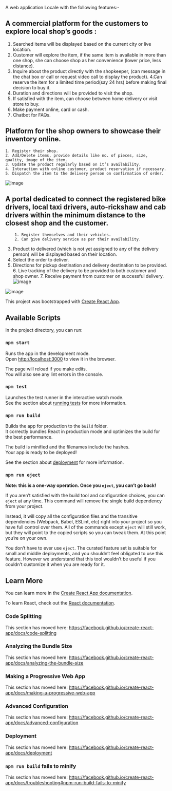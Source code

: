 A web application Locale with the following features:-
## A commercial platform for the customers to explore local shop’s goods :
1. Searched items will be displayed based on the current city or live location. 
2. Customer will explore the item, if the same item is available in more than one shop, she can choose shop as her convenience (lower price, less distance).
3. Inquire about the product directly with the shopkeeper, (can message in the chat box or call or request video call to display the product).
4.Can reserve the item for a limited time period(say 24 hrs) before making final decision to buy it.
5. Duration and directions will be provided to visit the shop.
6. If satisfied with the item, can choose between home delivery or visit store to buy.
7. Make payment online, card or cash.
8. Chatbot for FAQs.

## Platform for the shop owners to showcase their inventory online.
	1. Register their shop.
	2. Add/Delete items, provide details like no. of pieces, size, quality, image of the item.
	3. Update the product regularly based on it’s availability.
	4. Interaction with online customer, product reservation if necessary.
	5. Dispatch the item to the delivery person on confirmation of order.
![image](https://user-images.githubusercontent.com/47984303/116788656-77802500-aac8-11eb-9e74-88252eed9ad8.png)
## A portal dedicated to connect the registered bike drivers, local taxi drivers, auto-rickshaw and cab drivers within the minimum distance to the closest shop and the customer.
        1. Register themselves and their vehicles.
        2. Can give delivery service as per their availability.
3. Product to delivered (which is not yet assigned to any of the delivery person) will be       displayed based on their location.
4. Select the order to deliver.
5. Directions for pickup destination and delivery destination to be provided.
        6. Live tracking of the delivery to be provided to both customer and shop owner.
        7. Receive payment from customer on successful delivery.
![image](https://user-images.githubusercontent.com/47984303/116788665-8535aa80-aac8-11eb-9f8a-2e842ac60f82.png)

![image](https://user-images.githubusercontent.com/47984303/116788691-b31aef00-aac8-11eb-9477-b0e79beb7653.png)


This project was bootstrapped with [Create React App](https://github.com/facebook/create-react-app).

## Available Scripts

In the project directory, you can run:

### `npm start`

Runs the app in the development mode.<br>
Open [http://localhost:3000](http://localhost:3000) to view it in the browser.

The page will reload if you make edits.<br>
You will also see any lint errors in the console.

### `npm test`

Launches the test runner in the interactive watch mode.<br>
See the section about [running tests](https://facebook.github.io/create-react-app/docs/running-tests) for more information.

### `npm run build`

Builds the app for production to the `build` folder.<br>
It correctly bundles React in production mode and optimizes the build for the best performance.

The build is minified and the filenames include the hashes.<br>
Your app is ready to be deployed!

See the section about [deployment](https://facebook.github.io/create-react-app/docs/deployment) for more information.

### `npm run eject`

**Note: this is a one-way operation. Once you `eject`, you can’t go back!**

If you aren’t satisfied with the build tool and configuration choices, you can `eject` at any time. This command will remove the single build dependency from your project.

Instead, it will copy all the configuration files and the transitive dependencies (Webpack, Babel, ESLint, etc) right into your project so you have full control over them. All of the commands except `eject` will still work, but they will point to the copied scripts so you can tweak them. At this point you’re on your own.

You don’t have to ever use `eject`. The curated feature set is suitable for small and middle deployments, and you shouldn’t feel obligated to use this feature. However we understand that this tool wouldn’t be useful if you couldn’t customize it when you are ready for it.

## Learn More

You can learn more in the [Create React App documentation](https://facebook.github.io/create-react-app/docs/getting-started).

To learn React, check out the [React documentation](https://reactjs.org/).

### Code Splitting

This section has moved here: https://facebook.github.io/create-react-app/docs/code-splitting

### Analyzing the Bundle Size

This section has moved here: https://facebook.github.io/create-react-app/docs/analyzing-the-bundle-size

### Making a Progressive Web App

This section has moved here: https://facebook.github.io/create-react-app/docs/making-a-progressive-web-app

### Advanced Configuration

This section has moved here: https://facebook.github.io/create-react-app/docs/advanced-configuration

### Deployment

This section has moved here: https://facebook.github.io/create-react-app/docs/deployment

### `npm run build` fails to minify

This section has moved here: https://facebook.github.io/create-react-app/docs/troubleshooting#npm-run-build-fails-to-minify
